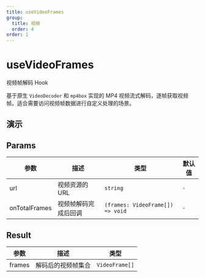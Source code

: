 ```yaml
---
title: useVideoFrames
group:
  title: 视频
  order: 4
order: 1
---
```


# useVideoFrames

视频帧解码 Hook

基于原生 `VideoDecoder` 和 `mp4box` 实现的 MP4 视频流式解码，逐帧获取视频帧。适合需要访问视频帧数据进行自定义处理的场景。

## 演示

<code src="./demo" description="通过 URL 加载视频，解码并输出所有视频帧的示例。"></code>

## Params

| 参数          | 描述                 | 类型                             | 默认值 |
| ------------- | -------------------- | -------------------------------- | ------ |
| url           | 视频资源的 URL       | `string`                         | `-`    |
| onTotalFrames | 视频帧解码完成后回调 | `(frames: VideoFrame[]) => void` | `-`    |

## Result

| 参数   | 描述               | 类型           |
| ------ | ------------------ | -------------- |
| frames | 解码后的视频帧集合 | `VideoFrame[]` |
